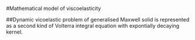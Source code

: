 #Mathematical model of viscoelasticity


##Dynamic vicoelastic problem of generalised Maxwell solid is represented as a second kind of Volterra integral equation with expontially decaying kernel.
